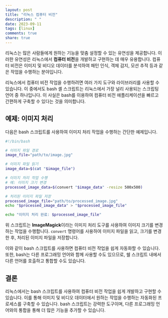 ```yaml
---
layout: post
title: "리눅스 컴퓨터 비전"
description: " "
date: 2023-09-11
tags: [linux]
comments: true
share: true
---
```


리눅스는 많은 사람들에게 원하는 기능을 맞춤 설정할 수 있는 유연성을 제공합니다. 이러한 유연성은 리눅스에서 **컴퓨터 비전**을 개발하고 구현하는 데 매우 유용합니다. 컴퓨터 비전은 이미지 및 비디오 데이터를 분석하여 패턴 인식, 객체 감지, 모션 추적 등과 같은 작업을 수행하는 분야입니다.

리눅스에서 컴퓨터 비전 작업을 수행하려면 여러 가지 도구와 라이브러리를 사용할 수 있습니다. 이 중에서도 bash 셸 스크립트는 리눅스에서 가장 널리 사용되는 스크립팅 언어 중 하나입니다. 이 사실은 bash를 이용하여 컴퓨터 비전 애플리케이션을 빠르고 간편하게 구축할 수 있다는 것을 의미합니다.

## 예제: 이미지 처리

다음은 bash 스크립트를 사용하여 이미지 처리 작업을 수행하는 간단한 예제입니다.

```bash
#!/bin/bash

# 이미지 파일 경로
image_file="path/to/image.jpg"

# 이미지 파일 읽기
image_data=$(cat "$image_file")

# 이미지 처리 작업 수행
# 예: 이미지 크기 변경
processed_image_data=$(convert "$image_data" -resize 500x500)

# 처리된 이미지 파일 저장
processed_image_file="path/to/processed_image.jpg"
echo "$processed_image_data" > "$processed_image_file"

echo "이미지 처리 완료: $processed_image_file"
```

위 스크립트는 **ImageMagick**이라는 이미지 처리 도구를 사용하여 이미지 크기를 변경하는 작업을 수행합니다. `convert` 명령어를 사용하여 이미지 파일을 읽고, 크기를 변경한 후, 처리된 이미지 파일을 저장합니다.

이와 같이 bash 스크립트를 사용하면 컴퓨터 비전 작업을 쉽게 자동화할 수 있습니다. 또한, bash는 다른 프로그래밍 언어와 함께 사용할 수도 있으므로, 쉘 스크립트 내에서 다른 언어를 호출하고 통합할 수도 있습니다.

## 결론

리눅스에서는 bash 스크립트를 사용하여 컴퓨터 비전 작업을 쉽게 개발하고 구현할 수 있습니다. 이를 통해 이미지 및 비디오 데이터에서 원하는 작업을 수행하는 자동화된 프로세스를 구축할 수 있습니다. bash 스크립트는 강력한 도구이며, 다른 프로그래밍 언어와의 통합을 통해 더 많은 기능을 추가할 수 있습니다.